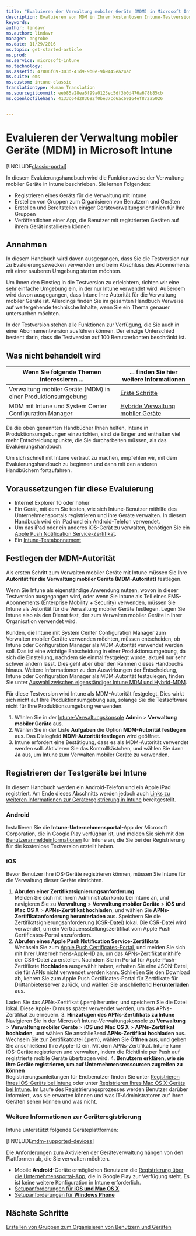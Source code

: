 ```yaml
---
title: "Evaluieren der Verwaltung mobiler Geräte (MDM) in Microsoft Intune | Microsoft-Dokumentation"
description: Evaluieren von MDM in Ihrer kostenlosen Intune-Testversion.
keywords: 
author: lindavr
ms.author: lindavr
manager: angrobe
ms.date: 11/29/2016
ms.topic: get-started-article
ms.prod: 
ms.service: microsoft-intune
ms.technology: 
ms.assetid: 47806f69-303d-41d9-9b0e-9b9445ea24ac
ms.suite: ems
ms.custom: intune-classic
translationtype: Human Translation
ms.sourcegitcommit: eeb85a28ea6f99a0123ec5df3b0d476a678b85cb
ms.openlocfilehash: 4133c64d283682f0be37cd6ac69164ef872a5026


---
```


# <a name="evaluate-mobile-device-management-in-microsoft-intune"></a>Evaluieren der Verwaltung mobiler Geräte (MDM) in Microsoft Intune

[!INCLUDE[classic-portal](../includes/classic-portal.md)]

In diesem Evaluierungshandbuch wird die Funktionsweise der Verwaltung mobiler Geräte in Intune beschrieben. Sie lernen Folgendes:
- Registrieren eines Geräts für die Verwaltung mit Intune
- Erstellen von Gruppen zum Organisieren von Benutzern und Geräten
- Erstellen und Bereitstellen einiger Geräteverwaltungsrichtlinien für Ihre Gruppen
- Veröffentlichen einer App, die Benutzer mit registrierten Geräten auf ihrem Gerät installieren können
<!--- - Monitor the device? View a report of compliant devices?--->
<!--- - Remove the device from management--->

## <a name="assumptions"></a>Annahmen
In diesem Handbuch wird davon ausgegangen, dass Sie die Testversion nur zu Evaluierungszwecken verwenden und beim Abschluss des Abonnements mit einer sauberen Umgebung starten möchten.

Um Ihnen den Einstieg in die Testversion zu erleichtern, richten wir eine sehr einfache Umgebung ein, in der nur Intune verwendet wird. Außerdem wird davon ausgegangen, dass Intune Ihre Autorität für die Verwaltung mobiler Geräte ist. Allerdings finden Sie im gesamten Handbuch Verweise auf weitergehende technische Inhalte, wenn Sie ein Thema genauer untersuchen möchten.

In der Testversion stehen alle Funktionen zur Verfügung, die Sie auch in einer Abonnementversion ausführen können. Der einzige Unterschied besteht darin, dass die Testversion auf 100 Benutzerkonten beschränkt ist.

## <a name="whats-not-covered"></a>Was nicht behandelt wird
|Wenn Sie folgende Themen interessieren ... |... finden Sie hier weitere Informationen |
|------------------------|----------|
|Verwaltung mobiler Geräte (MDM) in einer Produktionsumgebung | [Erste Schritte](https://docs.microsoft.com/en-us/intune/get-started/start-with-a-paid-subscription-to-microsoft-intune) |
|MDM mit Intune und System Center Configuration Manager | [Hybride Verwaltung mobiler Geräte](https://docs.microsoft.com/en-us/sccm/mdm/understand/hybrid-mobile-device-management) |

Da die oben genannten Handbücher Ihnen helfen, Intune in Produktionsumgebungen einzurichten, sind sie länger und enthalten viel mehr Entscheidungspunkte, die Sie durcharbeiten müssen, als das Evaluierungshandbuch.

Um sich schnell mit Intune vertraut zu machen, empfehlen wir, mit dem Evaluierungshandbuch zu beginnen und dann mit den anderen Handbüchern fortzufahren.

## <a name="prerequisites-for-this-evaluation"></a>Voraussetzungen für diese Evaluierung
- Internet Explorer 10 oder höher
- Ein Gerät, mit dem Sie testen, wie sich Intune-Benutzer mithilfe des Unternehmensportals registrieren und ihre Geräte verwalten. In diesem Handbuch wird ein iPad und ein Android-Telefon verwendet.
- Um das iPad oder ein anderes iOS-Gerät zu verwalten, benötigen Sie ein [Apple Push Notification Service-Zertifikat](https://docs.microsoft.com/intune/deploy-use/set-up-ios-and-mac-management-with-microsoft-intune).
- Ein [Intune-Testabonnement](sign-up-for-30-day-trial-microsoft-intune.md)

## <a name="set-your-mdm-authority"></a>Festlegen der MDM-Autorität
Als ersten Schritt zum Verwalten mobiler Geräte mit Intune müssen Sie Ihre **Autorität für die Verwaltung mobiler Geräte (MDM-Autorität)** festlegen.

Wenn Sie Intune als eigenständige Anwendung nutzen, wovon in dieser Testversion ausgegangen wird, oder wenn Sie Intune als Teil eines EMS-Abonnements (Enterprise Mobility + Security) verwenden, müssen Sie Intune als Autorität für die Verwaltung mobiler Geräte festlegen. Legen Sie Intune also als den Dienst fest, der zum Verwalten mobiler Geräte in Ihrer Organisation verwendet wird.

Kunden, die Intune mit System Center Configuration Manager zum Verwalten mobiler Geräte verwenden möchten, müssen entscheiden, ob Intune oder Configuration Manager als MDM-Autorität verwendet werden soll. Das ist eine wichtige Entscheidung in einer Produktionsumgebung, da sich die Einstellung, nachdem sie einmal festgelegt wurde, aktuell nur sehr schwer ändern lässt. Dies geht aber über den Rahmen dieses Handbuchs hinaus. Weitere Informationen zu den Auswirkungen der Entscheidung, Intune oder Configuration Manager als MDM-Autorität festzulegen, finden Sie unter [Auswahl zwischen eigenständiger Intune MDM und Hybrid-MDM](https://docs.microsoft.com/en-us/sccm/mdm/understand/choose-between-standalone-intune-and-hybrid-mobile-device-management).

Für diese Testversion wird Intune als MDM-Autorität festgelegt. Dies wirkt sich nicht auf Ihre Produktionsumgebung aus, solange Sie die Testsoftware nicht für Ihre Produktionsumgebung verwenden.

1. Wählen Sie in der [Intune-Verwaltungskonsole](https://manage.microsoft.com/) **Admin** &gt; **Verwaltung mobiler Geräte** aus.
2. Wählen Sie in der Liste **Aufgaben** die Option **MDM-Autorität festlegen** aus. Das Dialogfeld **MDM-Autorität festlegen** wird geöffnet. <!---screen shot--->
3. Intune erfordert eine Bestätigung, dass es als MDM-Autorität verwendet werden soll. Aktivieren Sie das Kontrollkästchen, und wählen Sie dann **Ja** aus, um Intune zum Verwalten mobiler Geräte zu verwenden.

## <a name="enroll-your-test-devices-into-intune"></a>Registrieren der Testgeräte bei Intune

In diesem Handbuch werden ein Android-Telefon und ein Apple iPad registriert. Am Ende dieses Abschnitts werden jedoch auch [Links zu weiteren Informationen zur Geräteregistrierung in Intune](#Learn-more-about-device-enrollment) bereitgestellt.
### <a name="android"></a>Android
Installieren Sie die **Intune-Unternehmensportal**-App der Microsoft Corporation, die in [Google Play](http://go.microsoft.com/fwlink/p/?LinkId=386612) verfügbar ist, und melden Sie sich mit den [Benutzeranmeldeinformationen](sign-up-for-30-day-trial-microsoft-intune.md#add-users) für Intune an, die Sie bei der Registrierung für die kostenlose Textversion erstellt haben.

### <a name="ios"></a>iOS
Bevor Benutzer ihre iOS-Geräte registrieren können, müssen Sie Intune für die Verwaltung dieser Geräte einrichten.

1. **Abrufen einer Zertifikatsignierungsanforderung**<br/>
Melden Sie sich mit Ihrem Administratorkonto bei Intune an, und navigieren Sie zu **Verwaltung** > **Verwaltung mobiler Geräte** > **iOS und Mac OS X** > **APNs-Zertifikat hochladen**, und wählen Sie **APNs-Zertifikatanforderung herunterladen** aus. Speichern Sie die Zertifikatsignierungsanforderung (CSR-Datei) lokal. Die CSR-Datei wird verwendet, um ein Vertrauensstellungszertifikat vom Apple Push Certificates-Portal anzufordern. <!--- screen shot--->
2.    **Abrufen eines Apple Push Notification Service-Zertifikats**<BR/>
Wechseln Sie zum [Apple Push Certificates-Portal](https://idmsa.apple.com/IDMSWebAuth/login?appIdKey=3fbfc9ad8dfedeb78be1d37f6458e72adc3160d1ad5b323a9e5c5eb2f8e7e3e2&rv=2), und melden Sie sich mit Ihrer Unternehmens-Apple-ID an, um das APNs-Zertifikat mithilfe der CSR-Datei zu erstellen. Nachdem Sie im Portal für Apple-Push-Zertifikate **Hochladen** ausgewählt haben, erhalten Sie eine JSON-Datei, die für APNs nicht verwendet werden kann. Schließen Sie den Download ab, kehren Sie zum Apple Push Certificates-Portal für Zertifikate für Drittanbieterserver zurück, und wählen Sie anschließend **Herunterladen** aus.

 Laden Sie das APNs-Zertifikat (.pem) herunter, und speichern Sie die Datei lokal. Diese Apple-ID muss später verwendet werden, um das APNs-Zertifikat zu erneuern.
3.    **Hinzufügen des APNs-Zertifikats zu Intune**<BR/>
Navigieren Sie in der Microsoft Intune-Verwaltungskonsole zu **Verwaltung** > **Verwaltung mobiler Geräte** > **iOS und Mac OS X** > **APNs-Zertifikat hochladen**, und wählen Sie anschließend **APNs-Zertifikat hochladen** aus. Wechseln Sie zur Zertifikatdatei (.pem), wählen Sie **Öffnen** aus, und geben Sie anschließend Ihre Apple-ID ein. Mit dem APNs-Zertifikat. Intune kann iOS-Geräte registrieren und verwalten, indem die Richtlinie per Push auf registrierte mobile Geräte übertragen wird.
4.    **Benutzern erklären, wie sie ihre Geräte registrieren, um auf Unternehmensressourcen zugreifen zu können**<br/>
Registrierungsanleitungen für Endbenutzer finden Sie unter [Registrieren Ihres iOS-Geräts bei Intune](https://docs.microsoft.com/en-us/Intune/enduser/enroll-your-device-in-intune-ios) oder unter [Registrieren Ihres Mac OS X-Geräts bei Intune](https://docs.microsoft.com/en-us/Intune/enduser/enroll-your-device-in-intune-mac-os-x). Im Laufe des Registrierungsprozesses werden Benutzer darüber informiert, was sie erwarten können und was IT-Administratoren auf ihren Geräten sehen können und was nicht.


### <a name="learn-more-about-device-enrollment"></a>Weitere Informationen zur Geräteregistrierung

Intune unterstützt folgende Geräteplattformen:

[!INCLUDE[mdm-supported-devices](../includes/mdm-supported-devices.md)]

Die Anforderungen zum Aktivieren der Geräteverwaltung hängen von den Plattformen ab, die Sie verwalten möchten.
- Mobile **Android**-Geräte ermöglichen Benutzern die [Registrierung über die Unternehmensportal-App](/intune/deploy-use/set-up-android-management-with-microsoft-intune), die in Google Play zur Verfügung steht. Es ist keine weitere Konfiguration in Intune erforderlich.
- [Setupanforderungen für **iOS und Mac OS X**](/intune/deploy-use/set-up-ios-and-mac-management-with-microsoft-intune)
- [Setupanforderungen für **Windows Phone**](/intune/deploy-use/set-up-windows-phone-management-with-microsoft-intune)

<!--- ## Verify enrollment--->
<!--- START HERE

### iOS and Mac OS X
Install the **Microsoft Intune Company Portal** app from Microsoft Corporation available in the App Store and sign in with Intune user credentials added above. View **Enrolled devices** to add your device.



### Windows Phone 8.1
Users install the **Company Portal** app from Microsoft Corporation, available in the Windows Phone store, and sign in with the Intune user credentials added above.  View **Enrolled devices** to add your device.

## Install the previously deployed app
Open the Company Portal on the mobile device, choose **Apps**, and then install **Microsoft Skype**.--->



## <a name="next-steps"></a>Nächste Schritte
[Erstellen von Gruppen zum Organisieren von Benutzern und Geräten](get-started-with-a-30-day-trial-of-microsoft-intune-step-3.md)



<!--HONumber=Jan17_HO1-->


